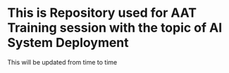 # This is Repository used for AAT Training session with the topic of AI System Deployment

This will be updated from time to time
